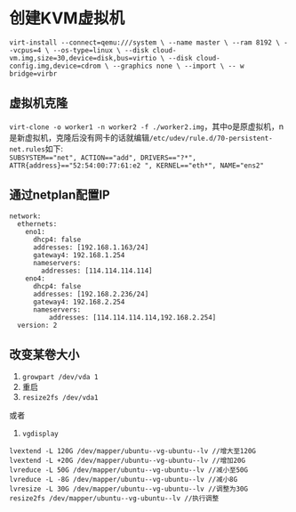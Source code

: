 # 创建KVM虚拟机
`virt-install --connect=qemu:///system \
 --name master \
 --ram 8192 \
 --vcpus=4 \
 --os-type=linux \
 --disk cloud-vm.img,size=30,device=disk,bus=virtio \
 --disk cloud-config.img,device=cdrom \
 --graphics none \
 --import \
 -- w bridge=virbr
`

## 虚拟机克隆
`virt-clone -o worker1 -n worker2 -f ./worker2.img`，其中o是原虚拟机，n是新虚拟机，克隆后没有网卡的话就编辑`/etc/udev/rule.d/70-persistent-net.rules`如下:  
`SUBSYSTEM=="net", ACTION=="add", DRIVERS=="?*", ATTR{address}=="52:54:00:77:61:e2 ", KERNEL=="eth*", NAME="ens2"`

## 通过netplan配置IP
```
network:
  ethernets:
    eno1:
      dhcp4: false
      addresses: [192.168.1.163/24]
      gateway4: 192.168.1.254
      nameservers:
        addresses: [114.114.114.114]
    eno4:
      dhcp4: false
      addresses: [192.168.2.236/24]
      gateway4: 192.168.2.254
      nameservers:
          addresses: [114.114.114.114,192.168.2.254]
  version: 2
```

## 改变某卷大小

1. `growpart /dev/vda 1`
2. 重启
3. `resize2fs /dev/vda1`

或者
1. `vgdisplay`
```
lvextend -L 120G /dev/mapper/ubuntu--vg-ubuntu--lv //增大至120G
lvextend -L +20G /dev/mapper/ubuntu--vg-ubuntu--lv //增加20G
lvreduce -L 50G /dev/mapper/ubuntu--vg-ubuntu--lv //减小至50G
lvreduce -L -8G /dev/mapper/ubuntu--vg-ubuntu--lv //减小8G
lvresize -L 30G /dev/mapper/ubuntu--vg-ubuntu--lv //调整为30G
resize2fs /dev/mapper/ubuntu--vg-ubuntu--lv //执行调整
```